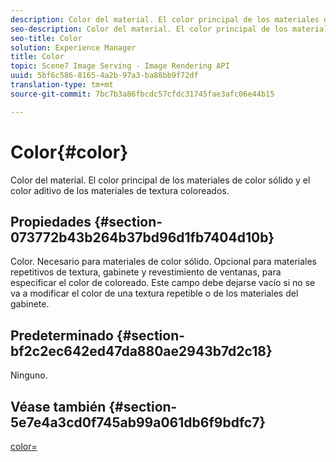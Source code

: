 ```yaml
---
description: Color del material. El color principal de los materiales de color sólido y el color aditivo de los materiales de textura coloreados.
seo-description: Color del material. El color principal de los materiales de color sólido y el color aditivo de los materiales de textura coloreados.
seo-title: Color
solution: Experience Manager
title: Color
topic: Scene7 Image Serving - Image Rendering API
uuid: 5bf6c586-8165-4a2b-97a3-ba88bb9f72df
translation-type: tm+mt
source-git-commit: 7bc7b3a86fbcdc57cfdc31745fae3afc06e44b15

---
```



# Color{#color}

Color del material. El color principal de los materiales de color sólido y el color aditivo de los materiales de textura coloreados.

## Propiedades {#section-073772b43b264b37bd96d1fb7404d10b}

Color. Necesario para materiales de color sólido. Opcional para materiales repetitivos de textura, gabinete y revestimiento de ventanas, para especificar el color de coloreado. Este campo debe dejarse vacío si no se va a modificar el color de una textura repetible o de los materiales del gabinete.

## Predeterminado {#section-bf2c2ec642ed47da880ae2943b7d2c18}

Ninguno.

## Véase también {#section-5e7e4a3cd0f745ab99a061db6f9bdfc7}

[color=](../../../../../ir-api/http-protocol/image-rendering-api-ref/c-ir-http-protocol-ref/c-ir-http-protocol-command-reference/r-ir-http-color.md#reference-ea3cba9edfe94dbab86d8f123a9ed0aa)
